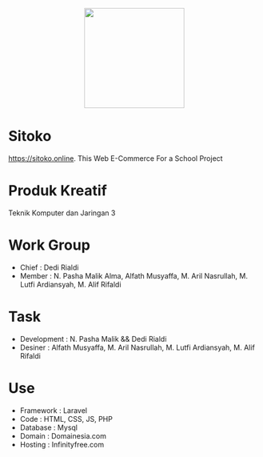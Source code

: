 <p align="center"><a href="https://sitoko.online" target="_blank"><img src="https://i.ibb.co/37dRX2R/icon.png" width="200"></a></p>

# Sitoko
https://sitoko.online. This Web E-Commerce For a School Project
# Produk Kreatif
Teknik Komputer dan Jaringan 3
# Work Group
- Chief  : Dedi Rialdi
- Member : N. Pasha Malik Alma, Alfath Musyaffa, M. Aril Nasrullah, M. Lutfi Ardiansyah, M. Alif Rifaldi
# Task
- Development : N. Pasha Malik && Dedi Rialdi
- Desiner     : Alfath Musyaffa, M. Aril Nasrullah, M. Lutfi Ardiansyah, M. Alif Rifaldi 
# Use
- Framework : Laravel
- Code : HTML, CSS, JS, PHP
- Database : Mysql
- Domain : Domainesia.com
- Hosting : Infinityfree.com
